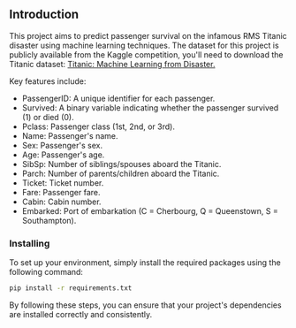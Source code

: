 ## Introduction

This project aims to predict passenger survival on the infamous RMS Titanic disaster using machine learning techniques. The dataset for this project is publicly available from the Kaggle competition, you'll need to download the Titanic dataset: [Titanic: Machine Learning from Disaster.](https://www.kaggle.com/c/titanic/data)

Key features include:

- PassengerID: A unique identifier for each passenger.
- Survived: A binary variable indicating whether the passenger survived (1) or died (0).
- Pclass: Passenger class (1st, 2nd, or 3rd).
- Name: Passenger's name.
- Sex: Passenger's sex.
- Age: Passenger's age.
- SibSp: Number of siblings/spouses aboard the Titanic.
- Parch: Number of parents/children aboard the Titanic.
- Ticket: Ticket number.   
- Fare: Passenger fare.
- Cabin: Cabin number.
- Embarked: Port of embarkation (C = Cherbourg, Q = Queenstown, S = Southampton).

### Installing

To set up your environment, simply install the required packages using the following command:

```bash
pip install -r requirements.txt
```

By following these steps, you can ensure that your project's dependencies are installed correctly and consistently.

